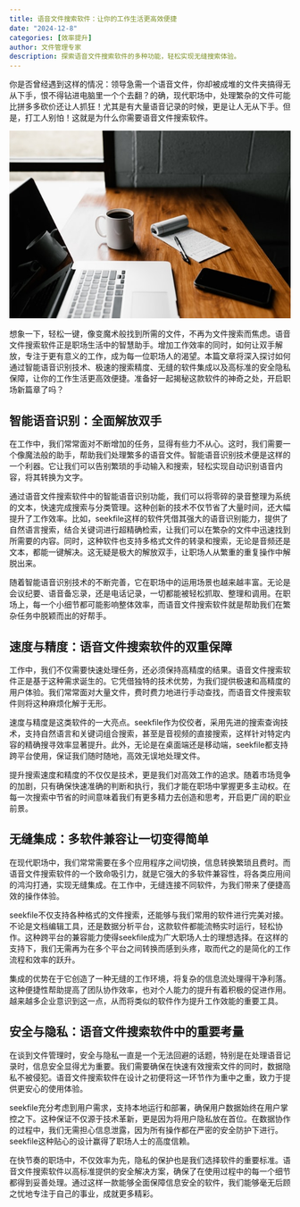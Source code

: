 ```yaml
---
title: 语音文件搜索软件：让你的工作生活更高效便捷
date: "2024-12-8"
categories: [效率提升]
author: 文件管理专家
description: 探索语音文件搜索软件的多种功能，轻松实现无缝搜索体验。 
---
```


你是否曾经遇到这样的情况：领导急需一个语音文件，你却被成堆的文件夹搞得无从下手，恨不得钻进电脑里一个个去翻？的确，现代职场中，处理繁杂的文件可能比拼多多砍价还让人抓狂！尤其是有大量语音记录的时候，更是让人无从下手。但是，打工人别怕！这就是为什么你需要语音文件搜索软件。

![](thumbnail.jpg)

想象一下，轻松一键，像变魔术般找到所需的文件，不再为文件搜索而焦虑。语音文件搜索软件正是职场生活中的智慧助手。增加工作效率的同时，如何让双手解放，专注于更有意义的工作，成为每一位职场人的渴望。本篇文章将深入探讨如何通过智能语音识别技术、极速的搜索精度、无缝的软件集成以及高标准的安全隐私保障，让你的工作生活更高效便捷。准备好一起揭秘这款软件的神奇之处，开启职场新篇章了吗？

## 智能语音识别：全面解放双手

在工作中，我们常常面对不断增加的任务，显得有些力不从心。这时，我们需要一个像魔法般的助手，帮助我们处理繁多的语音文件。智能语音识别技术便是这样的一个利器。它让我们可以告别繁琐的手动输入和搜索，轻松实现自动识别语音内容，将其转换为文字。

通过语音文件搜索软件中的智能语音识别功能，我们可以将零碎的录音整理为系统的文本，快速完成搜索与分类管理。这种创新的技术不仅节省了大量时间，还大幅提升了工作效率。比如，seekfile这样的软件凭借其强大的语音识别能力，提供了自然语言搜索，结合关键词进行超精确检索，让我们可以在繁杂的文件中迅速找到所需要的内容。同时，这种软件也支持多格式文件的转录和搜索，无论是音频还是文本，都能一键解决。这无疑是极大的解放双手，让职场人从繁重的重复操作中解脱出来。

随着智能语音识别技术的不断完善，它在职场中的运用场景也越来越丰富。无论是会议纪要、语音备忘录，还是电话记录，一切都能被轻松抓取、整理和调用。在职场上，每一个小细节都可能影响整体效率，而语音文件搜索软件就是帮助我们在繁杂任务中脱颖而出的好帮手。

## 速度与精度：语音文件搜索软件的双重保障

工作中，我们不仅需要快速处理任务，还必须保持高精度的结果。语音文件搜索软件正是基于这种需求诞生的。它凭借独特的技术优势，为我们提供极速和高精度的用户体验。我们常常面对大量文件，费时费力地进行手动查找，而语音文件搜索软件则将这种麻烦化解于无形。

速度与精度是这类软件的一大亮点。seekfile作为佼佼者，采用先进的搜索查询技术，支持自然语言和关键词组合搜索，甚至是音视频的直接搜索，这样针对特定内容的精确搜寻效率显著提升。此外，无论是在桌面端还是移动端，seekfile都支持跨平台使用，保证我们随时随地，高效无误地处理文件。

提升搜索速度和精度的不仅仅是技术，更是我们对高效工作的追求。随着市场竞争的加剧，只有确保快速准确的判断和执行，我们才能在职场中掌握更多主动权。在每一次搜索中节省的时间意味着我们有更多精力去创造和思考，开启更广阔的职业前景。

## 无缝集成：多软件兼容让一切变得简单

在现代职场中，我们常常需要在多个应用程序之间切换，信息转换繁琐且费时。而语音文件搜索软件的一个致命吸引力，就是它强大的多软件兼容性，将各类应用间的鸿沟打通，实现无缝集成。在工作中，无缝连接不同软件，为我们带来了便捷高效的操作体验。

seekfile不仅支持各种格式的文件搜索，还能够与我们常用的软件进行完美对接。不论是文档编辑工具，还是数据分析平台，这款软件都能流畅实时运行，轻松协作。这种跨平台的兼容能力使得seekfile成为广大职场人士的理想选择。在这样的支持下，我们无需再为在多个平台之间转换而感到头疼，取而代之的是简化的工作流程和效率的跃升。

集成的优势在于它创造了一种无缝的工作环境，将复杂的信息流处理得干净利落。这种便捷性帮助提高了团队协作效率，也对个人能力的提升有着积极的促进作用。越来越多企业意识到这一点，从而将类似的软件作为提升工作效能的重要工具。

## 安全与隐私：语音文件搜索软件中的重要考量

在谈到文件管理时，安全与隐私一直是一个无法回避的话题，特别是在处理语音记录时，信息安全显得尤为重要。我们需要确保在快速有效搜索文件的同时，数据隐私不被侵犯。语音文件搜索软件在设计之初便将这一环节作为重中之重，致力于提供更安心的使用体验。

seekfile充分考虑到用户需求，支持本地运行和部署，确保用户数据始终在用户掌控之下。这种保证不仅源于技术革新，更是因为将用户隐私放在首位。在数据协作的过程中，我们无需担心信息泄露，因为所有操作都在严密的安全防护下进行。seekfile这种贴心的设计赢得了职场人士的高度信赖。

在快节奏的职场中，不仅效率为先，隐私的保护也是我们选择软件的重要标准。语音文件搜索软件以高标准提供的安全解决方案，确保了在使用过程中的每一个细节都得到妥善处理。通过这样一款能够全面保障信息安全的软件，我们能够毫无后顾之忧地专注于自己的事业，成就更多精彩。
